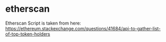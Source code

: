 # etherscan
Etherscan
Script is taken from here:
https://ethereum.stackexchange.com/questions/41684/api-to-gather-list-of-top-token-holders
